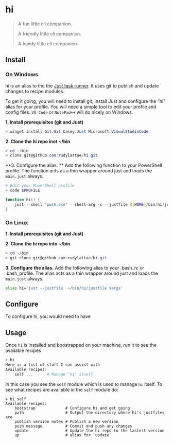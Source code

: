 # hi
> A fun little cli companion.
>
> A friendly little cli companion.
> 
> A handy little cli companion.

## Install
### On Windows
hi is an alias to the the [Just task runner](https://just.systems). It uses git to publish and update changes to recipe modules. 

To get it going, you will need to install git, install Just and configure the "hi" alias for your profile. You will need a simple tool to edit your profile and config files.  `VS Code`  or `NotePad++` will do nicely on Windows.

**1. Install prerequisites (git and Just)**
```powershell
> winget install Git.Git Casey.Just Microsoft.VisualStudioCode
```

**2. Clone the hi repo inot ~/bin**
```powershell
> cd ~/bin
> clone git@github.com:rudylattae/hi.git
```

**3. Configure the alias. **
Add the following function to your PowerShell profile. The function acts as a thin wrapper around just and loads the `main.just` always.

```powershell
# Edit your PowerShell profile
> code $PROFILE
```

```powershell
function hi() {
    just --shell "pwsh.exe" --shell-arg -c --justfile ${HOME}/bin/hi/justfile $args
}
```

### On Linux
**1. Install prerequisites (git and Just)**

**2. Clone the hi repo into ~/bin**
```powershell
> cd ~/bin
> git clone git@github.com:rudylattae/hi.git
```

**3. Configure the alias.**
Add the following alias to your .bash_rc or .bash_profile. The alias acts as a thin wrapper around just and loads the `main.just` always.

```sh
alias hi='just --justfile  ~/bin/hi/justfile $args'
```

## Configure
To configure hi, you would need to have 


## Usage
Once `hi` is installed and boostrapped on your machine, run it to see the available recipes
```powershell
> hi
Here is a list of stuff I can assist with
Available recipes:
    self ...      # Manage "hi" itself
```

In this case you see the `self` module which is used to manage `hi` itself. To see what recipes are available in the `self` module do:
```powershel
> hi self
Available recipes:
    bootstrap             # Configure hi and get going
    path                  # Output the directory where hi's justfiles are
    publish version notes # Publish a new version
    push message          # Commit and push any changes
    update                # Update the hi repo to the lastest version
    up                    # alias for `update`
```
